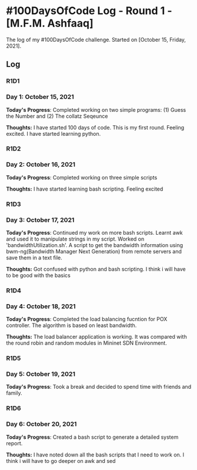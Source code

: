 # #100DaysOfCode Log - Round 1 - [M.F.M. Ashfaaq]

The log of my #100DaysOfCode challenge. Started on [October 15, Friday, 2021].

## Log

### R1D1 

### Day 1: October 15, 2021


**Today's Progress**: Completed working on two simple programs: (1) Guess the Number and (2) The collatz Seqeunce

**Thoughts:** I have started 100 days of code. This is my first round. Feeling excited. I have started learning python.


### R1D2 

### Day 2: October 16, 2021


**Today's Progress**: Completed working on three simple scripts

**Thoughts:** I have started learning bash scripting. Feeling excited

### R1D3 

### Day 3: October 17, 2021


**Today's Progress**: Continued my work on more bash scripts. Learnt awk and used it to manipulate strings in my script. Worked on 'bandwidthUtilization.sh'.
A script to get the bandwidth information using bwm-ng(Bandwidth Manager Next Generation) from remote servers and save them in a text file.

**Thoughts:** Got confused with python and bash scripting. I think i will have to be good with the basics



### R1D4 

### Day 4: October 18, 2021


**Today's Progress**: Completed the load balancing fucntion for POX controller. The algorithm is based on least bandwidth.

**Thoughts:** The load balancer application is working. It was compared with the round robin and random modules in Mininet SDN Environment.


### R1D5 

### Day 5: October 19, 2021


**Today's Progress**: Took a break and decided to spend time with friends and family.



### R1D6 

### Day 6: October 20, 2021


**Today's Progress**: Created a bash script to generate  a detailed system report.

**Thoughts:** I have noted down all the bash scripts that I need to work on. I think i will have to go deeper on awk and sed

